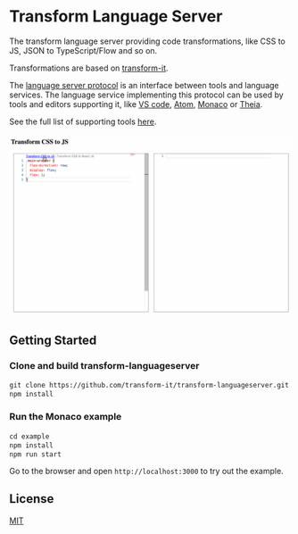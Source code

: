 # Transform Language Server
The transform language server providing code transformations, like CSS to JS, JSON to TypeScript/Flow and so on.

Transformations are based on [transform-it](https://github.com/transform-it/transform-www).

The [language server protocol](https://github.com/Microsoft/language-server-protocol) is an interface between tools and language services. The language service implementing this protocol can be used by tools and editors supporting it, like [VS code](https://code.visualstudio.com/), [Atom](https://atom.io/packages/atom-languageclient), [Monaco](https://www.npmjs.com/package/monaco-languageclient) or [Theia](https://github.com/theia-ide/theia).

See the full list of supporting tools [here](https://github.com/Microsoft/language-server-protocol/wiki/Protocol-Implementations#editors-ides-supporting-the-protocol).

![alt text](demo.gif)

## Getting Started

### Clone and build transform-languageserver

    git clone https://github.com/transform-it/transform-languageserver.git
    npm install

### Run the Monaco example

    cd example
    npm install
    npm run start

Go to the browser and open `http://localhost:3000` to try out the example.

## License

[MIT](LICENSE)
